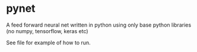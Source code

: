 # pynet
A feed forward neural net written in python using only base python libraries (no numpy, tensorflow, keras etc)

See file for example of how to run.
